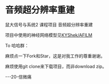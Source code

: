 # 音频超分辨率重建
鼠大信号与系统2 课程项目 音频超分辨率重建

项目中使用的神经网络模型见[KYShek/AFILM](https://github.com/KYShek/AFILM)

To 哈哈群：

麻烦点一下Fork和Star，这是对我工作的尊重谢谢。

麻烦使用git clone来下载项目，而非download zip。

---20-信微痛

